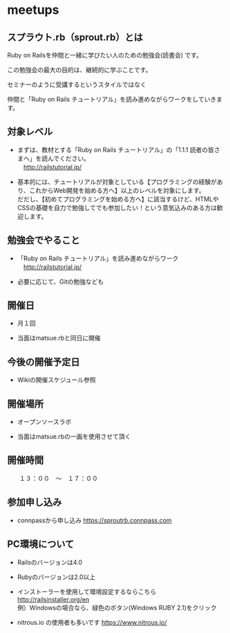 meetups
=======

## スプラウト.rb（sprout.rb）とは

Ruby on Railsを仲間と一緒に学びたい人のための勉強会(読書会) です。

この勉強会の最大の目的は、継続的に学ぶことです。

セミナーのように受講するというスタイルではなく

仲間と「Ruby on Rails チュートリアル」を読み進めながらワークをしていきます。


## 対象レベル

* まずは、教材とする「Ruby on Rails チュートリアル」の「1.1.1 読者の皆さまへ」を読んでください。  
　http://railstutorial.jp/

* 基本的には、チュートリアルが対象としている【プログラミングの経験があり、これからWeb開発を始める方へ】以上のレベルを対象にします。  
だだし、【初めてプログラミングを始める方へ】に該当するけど、HTMLやCSSの基礎を自力で勉強してでも参加したい！という意気込みのある方は歓迎します。  


## 勉強会でやること

* 「Ruby on Rails チュートリアル」を読み進めながらワーク  
　http://railstutorial.jp/

* 必要に応じて、Gitの勉強なども


## 開催日
* 月１回

* 当面はmatsue.rbと同日に開催

## 今後の開催予定日

* Wikiの開催スケジュール参照

## 開催場所

* オープンソースラボ

* 当面はmatsue.rbの一画を使用させて頂く


## 開催時間

　　１３：００　～　１７：００  


## 参加申し込み

* connpassから申し込み
  https://sproutrb.connpass.com

## PC環境について

* Railsのバージョンは4.0

* Rubyのバージョンは2.0以上

* インストーラーを使用して環境設定するならこちら  
  http://railsinstaller.org/en  
  例）Windowsの場合なら、緑色のボタン(Windows RUBY 2.1)をクリック  

* nitrous.io の使用者も多いです 
  https://www.nitrous.io/


